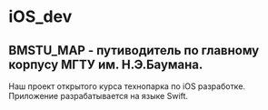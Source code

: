 # iOS_dev
## BMSTU_MAP - путиводитель по главному корпусу МГТУ им. Н.Э.Баумана.

Наш проект открытого курса технопарка по iOS разработке.
Приложение разрабатывается на языке Swift. 


